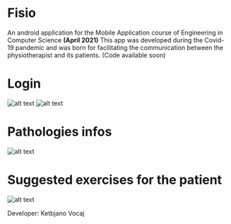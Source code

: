 # Fisio
An android application for the Mobile Application course of Engineering in Computer Science **(April 2021)**
This app was developed during the Covid-19 pandemic and was born for facilitating the communication between the physiotherapist and its patients.
(Code available soon)

# Login
![alt text](https://github.com/ketbj/Mobile_Application/blob/main/img/s1.jpg)
![alt text](https://github.com/ketbj/Mobile_Application/blob/main/img/s2.jpg)

# Pathologies infos
![alt text](https://github.com/ketbj/Mobile_Application/blob/main/img/s3.jpg)

# Suggested exercises for the patient
![alt text](https://github.com/ketbj/Mobile_Application/blob/main/img/s4.jpg)

Developer: Ketbjano Vocaj
